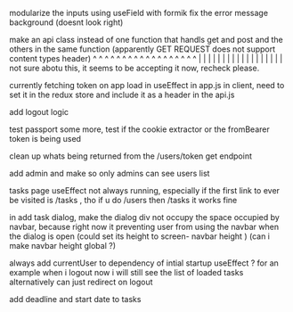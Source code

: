 modularize the inputs using useField with formik
fix the error message background (doesnt look right)


make an api class instead of one function that handls get and post and the others in the same function (apparently GET REQUEST does not support content types header)
^ ^ ^ ^ ^ ^ ^ ^ ^ ^ ^ ^ ^ ^ ^ ^ ^ ^ 
| | | | | | | | | | | | | | | | | | 
not sure abotu this, it seems to be accepting it now, recheck please.

currently fetching token on app load in useEffect in app.js in client, need to set it in the redux store and include it as a header in the api.js


add logout logic

test passport some more, test if the cookie extractor or the fromBearer token is being used

clean up whats being returned from the /users/token get endpoint

add admin and make so only admins can see users list


tasks page useEffect not always running, especially if the first link to ever be visited is /tasks , tho if u do /users then /tasks it works fine

in add task dialog, make the dialog div not occupy the space occupied by navbar, because right now it preventing user from using the navbar when the dialog is open (could set its height to screen- navbar height ) (can i make navbar height global ?)

always add currentUser to dependency of intial startup useEffect ? for an example when i logout now i will still see the list of loaded tasks
alternatively can just redirect on logout


add deadline and start date to tasks